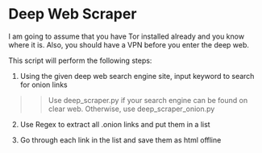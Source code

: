 # Deep Web Scraper

I am going to assume that you have Tor installed already and you know where it is. Also, you should have a VPN before you enter the deep web.

This script will perform the following steps:

1. Using the given deep web search engine site, input keyword to search for onion links
  >> Use deep_scraper.py if your search engine can be found on clear web. Otherwise, use deep_scraper_onion.py 

2. Use Regex to extract all .onion links and put them in a list

3. Go through each link in the list and save them as html offline

